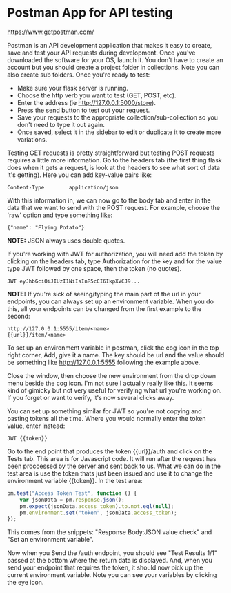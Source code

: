 # Postman App for API testing


https://www.getpostman.com/

Postman is an API development application that makes it easy to create, save and test your API requests during development. Once you've downloaded the software for your OS, launch it. You don't have to create an account but you should create a project folder in collections. Note you can also create sub folders. Once you're ready to test:

- Make sure your flask server is running.
- Choose the http verb you want to test (GET, POST, etc).
- Enter the address (ie http://127.0.0.1:5000/store).
- Press the send button to test out your request.
- Save your requests to the appropriate collection/sub-collection so you don't need to type it out again.
- Once saved, select it in the sidebar to edit or duplicate it to create more variations.

Testing GET requests is pretty straightforward but testing POST requests requires a little more information. Go to the headers tab (the first thing flask does when it gets a request, is look at the headers to see what sort of data it's getting). Here you can add key-value pairs like:

```
Content-Type        application/json
```

With this information in, we can now go to the body tab and enter in the data that we want to send with the POST request. For example, choose the 'raw' option and type something like:

```
{"name": "Flying Potato"}
```

**NOTE:** JSON always uses double quotes.

If you're working with JWT for authorization, you will need add the token by clicking on the headers tab, type Authorization for the key and for the value type JWT followed by one space, then the token (no quotes).

```
JWT eyJhbGciOiJIUzI1NiIsInR5cCI6IkpXVCJ9...
```

**NOTE:** If you're sick of seeing/typing the main part of the url in your endpoints, you can always set up an environment variable. When you do this, all your endpoints can be changed from the first example to the second:

```
http://127.0.0.1:5555/item/<name>
{{url}}/item/<name>
```

To set up an environment variable in postman, click the cog icon in the top right corner, Add, give it a name. The key should be url and the value should be something like http://127.0.0.1:5555 following the example above.

Close the window, then choose the new environment from the drop down menu beside the cog icon. I'm not sure I actually really like this. It seems kind of gimicky but not very useful for verifying what url you're working on. If you forget or want to verify, it's now several clicks away.

You can set up something similar for JWT so you're not copying and pasting tokens all the time. Where you would normally enter the token value, enter instead:

```
JWT {{token}}
```

Go to the end point that produces the token {{url}}/auth and click on the Tests tab. This area is for Javascript code. It will run after the request has been proccessed by the server and sent back to us. What we can do in the test area is use the token thats just been issued and use it to change the environment variable {{token}}. In the test area:

```Javascript
pm.test("Access Token Test", function () {
    var jsonData = pm.response.json();
    pm.expect(jsonData.access_token).to.not.eql(null);
    pm.environment.set("token", jsonData.access_token);
});
```

This comes from the snippets: "Response Body:JSON value check" and "Set an environment variable".

Now when you Send the /auth endpoint, you should see "Test Results 1/1" passed at the bottom where the return data is displayed. And, when you send your endpoint that requires the token, it should now pick up the current environment variable. Note you can see your variables by clicking the eye icon.
